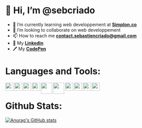 <h1>👋 Hi, I’m @sebcriado</h1>


- 🌱 I’m currently learning web developpement at <strong><a href="https://simplon.co/">Simplon.co</a></strong>
- 💞️ I’m looking to collaborate on web developpement 
- 📫 How to reach me <strong>contact.sebastiencriado@gmail.com</strong>
- 👤 My <strong><a target="_blank" href="https://www.linkedin.com/in/sébastien-criado-19427a212/">Linkedin</a></strong>
- 🖊 My <strong><a target="_blank" href="https://codepen.io/sebcriado">CodePen</a></strong>

<h1><strong>Languages and Tools:</strong></h1>


<img align="left" width="25px" src="https://cdn.jsdelivr.net/gh/devicons/devicon/icons/vscode/vscode-original.svg" />
<img align="left" width="25px" src="https://cdn.jsdelivr.net/gh/devicons/devicon/icons/html5/html5-original.svg" /> <img align="left" width="25px" src="https://cdn.jsdelivr.net/gh/devicons/devicon/icons/css3/css3-original.svg" /> <img align="left" width="25px" src="https://cdn.jsdelivr.net/gh/devicons/devicon/icons/javascript/javascript-original.svg" /> <img align="left" width="35px" src="https://cdn.jsdelivr.net/gh/devicons/devicon/icons/php/php-original.svg" /> <img align="left" width="35px" src="https://cdn.jsdelivr.net/gh/devicons/devicon/icons/mysql/mysql-original-wordmark.svg" />
 <img align="left" width="25px" src="https://cdn.jsdelivr.net/gh/devicons/devicon/icons/angularjs/angularjs-plain.svg" />
<img align="left" width="25px" src="https://cdn.jsdelivr.net/gh/devicons/devicon/icons/git/git-original.svg" /><img align="left" width="25px" src="https://cdn.jsdelivr.net/gh/devicons/devicon/icons/gitlab/gitlab-original.svg" />
           <img align="left" width="25px" src="https://cdn.jsdelivr.net/gh/devicons/devicon/icons/figma/figma-original.svg" /> 
          
          
          
          
          

<br>
<h1>Github Stats:</h1>


[![Anurag's GitHub stats](https://github-readme-stats.vercel.app/api?username=sebcriado&show_icons=true&theme=gotham)](https://github.com/anuraghazra/github-readme-stats)










